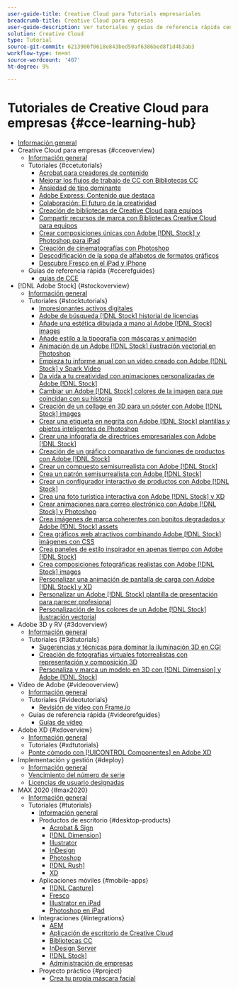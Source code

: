 ```yaml
---
user-guide-title: Creative Cloud para Tutorials empresariales
breadcrumb-title: Creative Cloud para empresas
user-guide-description: Ver tutoriales y guías de referencia rápida centrados en Creative Cloud para empresas
solution: Creative Cloud
type: Tutorial
source-git-commit: 6213900f0618e843bed50af6386bed8f1d4b3ab3
workflow-type: tm+mt
source-wordcount: '407'
ht-degree: 9%

---
```



# Tutoriales de Creative Cloud para empresas {#cce-learning-hub}

+ [Información general](overview.md)
+ Creative Cloud para empresas {#cceoverview}
   + [Información general](cce/overview-cce.md)
   + Tutoriales {#ccetutorials}
      + [Acrobat para creadores de contenido](cce/acrobat-content-creators.md)
      + [Mejorar los flujos de trabajo de CC con Bibliotecas CC](cce/cc-workflows-cc-libraries.md)
      + [Ansiedad de tipo dominante](cce/taming-type-anxiety.md)
      + [Adobe Express: Contenido que destaca](cce/adobe-express-content-that-stands-out.md)
      + [Colaboración: El futuro de la creatividad](cce/collaboration-the-future-of-creativity.md)
      + [Creación de bibliotecas de Creative Cloud para equipos](cce/ccteamlibraries.md)
      + [Compartir recursos de marca con Bibliotecas Creative Cloud para equipos](cce/sharecclibraries.md)
      + [Crear composiciones únicas con Adobe [!DNL Stock] y Photoshop para iPad](cce/compositepsipad.md)
      + [Creación de cinematografías con Photoshop](cce/cinemagraphps.md)
      + [Descodificación de la sopa de alfabetos de formatos gráficos](cce/alphabetsoup.md)
      + [Descubre Fresco en el iPad y iPhone](cce/frescoworkshop.md)
   + Guías de referencia rápida {#ccerefguides}
      + [guías de CCE](quick-reference/overview-ref.md)
+ [!DNL Adobe Stock] {#stockoverview}
   + [Información general](stock/overview-stock.md)
   + Tutoriales {#stocktutorials}
      + [Impresionantes activos digitales](stock/stunning-digital-assets.md)
      + [Adobe de búsqueda [!DNL Stock] historial de licencias](stock/searchstock.md)
      + [Añade una estética dibujada a mano al Adobe [!DNL Stock] images](stock/handdrawn.md)
      + [Añade estilo a la tipografía con máscaras y animación](stock/flairtypography.md)
      + [Animación de un Adobe [!DNL Stock] ilustración vectorial en Photoshop](stock/animatevector.md)
      + [Empieza tu informe anual con un vídeo creado con Adobe [!DNL Stock] y Spark Video](stock/annualreport.md)
      + [Da vida a tu creatividad con animaciones personalizadas de Adobe [!DNL Stock]](stock/customanimations.md)
      + [Cambiar un Adobe [!DNL Stock] colores de la imagen para que coincidan con su historia](stock/changecolors.md)
      + [Creación de un collage en 3D para un póster con Adobe [!DNL Stock] images](stock/collage.md)
      + [Crear una etiqueta en negrita con Adobe [!DNL Stock] plantillas y objetos inteligentes de Photoshop](stock/boldlabel.md)
      + [Crear una infografía de directrices empresariales con Adobe [!DNL Stock]](stock/infographic.md)
      + [Creación de un gráfico comparativo de funciones de productos con Adobe [!DNL Stock]](stock/featurecomparison.md)
      + [Crear un compuesto semisurrealista con Adobe [!DNL Stock]](stock/surrealcomposite.md)
      + [Crea un patrón semisurrealista con Adobe [!DNL Stock]](stock/surrealpattern.md)
      + [Crear un configurador interactivo de productos con Adobe [!DNL Stock]](stock/productconfigurator.md)
      + [Crea una foto turística interactiva con Adobe [!DNL Stock] y XD](stock/interactivetourismphoto.md)
      + [Crear animaciones para correo electrónico con Adobe [!DNL Stock] y Photoshop](stock/animationemail.md)
      + [Crea imágenes de marca coherentes con bonitos degradados y Adobe [!DNL Stock] assets](stock/brandgradients.md)
      + [Crea gráficos web atractivos combinando Adobe [!DNL Stock] imágenes con CSS](stock/webgraphics.md)
      + [Crea paneles de estilo inspirador en apenas tiempo con Adobe [!DNL Stock]](stock/moodboard.md)
      + [Crea composiciones fotográficas realistas con Adobe [!DNL Stock] images](stock/realisticcomposite.md)
      + [Personalizar una animación de pantalla de carga con Adobe [!DNL Stock] y XD](stock/loadingscreen.md)
      + [Personalizar un Adobe [!DNL Stock] plantilla de presentación para parecer profesional](stock/presentationtemplate.md)
      + [Personalización de los colores de un Adobe [!DNL Stock] ilustración vectorial](stock/customizecolors.md)
+ Adobe 3D y RV {#3doverview}
   + [Información general](3di/overview-3di.md)
   + Tutoriales {#3dtutorials}
      + [Sugerencias y técnicas para dominar la iluminación 3D en CGI](3di/mastering3dlighting.md)
      + [Creación de fotografías virtuales fotorrealistas con representación y composición 3D](3di/photorealistic.md)
      + [Personaliza y marca un modelo en 3D con [!DNL Dimension] y Adobe [!DNL Stock]](3di/3ddimensionstock.md)
+ Vídeo de Adobe {#videooverview}
   + [Información general](dva/overview-dva.md)
   + Tutoriales {#videotutorials}
      + [Revisión de vídeo con Frame.io](dva/video-review-frame-io.md)
   + Guías de referencia rápida {#videorefguides}
      + [Guías de vídeo](dva/overview-dva-ref.md)
+ Adobe XD {#xdoverview}
   + [Información general](xd/overview-xd.md)
   + Tutoriales {#xdtutorials}
   + [Ponte cómodo con [!UICONTROL Componentes] en Adobe XD](xd/components.md)
+ Implementación y gestión {#deploy}
   + [Información general](deploy/overview-deploy.md)
   + [Vencimiento del número de serie](deploy/cceserial.md)
   + [Licencias de usuario designadas](deploy/nameduserlicensing.md)
+ MAX 2020 {#max2020}
   + [Información general](max2020/overview-max.md)
   + Tutoriales {#tutorials}
      + [Información general](max2020/maxtutorials.md)
      + Productos de escritorio {#desktop-products}
         + [Acrobat &amp; Sign](max2020/acrobat-sign.md)
         + [[!DNL Dimension]](max2020/dimension.md)
         + [Illustrator](max2020/illustrator.md)
         + [InDesign](max2020/indesign.md)
         + [Photoshop](max2020/photoshop.md)
         + [[!DNL Rush]](max2020/rush.md)
         + [XD](max2020/xd.md)
      + Aplicaciones móviles {#mobile-apps}
         + [[!DNL Capture]](max2020/capture.md)
         + [Fresco](max2020/fresco.md)
         + [Illustrator en iPad](max2020/illustratoripad.md)
         + [Photoshop en iPad](max2020/photoshopipad.md)
      + Integraciones {#integrations}
         + [AEM](max2020/aem.md)
         + [Aplicación de escritorio de Creative Cloud](max2020/creativeclouddesktopapp.md)
         + [Bibliotecas CC](max2020/cclibraries.md)
         + [InDesign Server](max2020/indesignserver.md)
         + [[!DNL Stock]](max2020/stock.md)
         + [Administración de empresas](max2020/enterprise.md)
      + Proyecto práctico {#project}
         + [Crea tu propia máscara facial](max2020/handsonproject.md)
